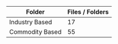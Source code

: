 | Folder          |   Files / Folders |
|-----------------|-------------------|
| Industry Based  |                17 |
| Commodity Based |                55 |